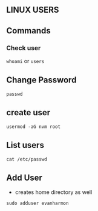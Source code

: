 ## LINUX USERS


## Commands

### Check user

`whoami` or `users`

## Change Password

`passwd`

## create user

`usermod -aG nvm root`

## List users

`cat /etc/passwd`

## Add User

- creates home directory as well

`sudo adduser evanharmon`
